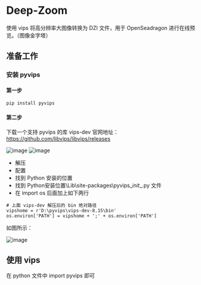 # Deep-Zoom
使用 vips 将高分辨率大图像转换为 DZI 文件，用于 OpenSeadragon 进行在线预览。（图像金字塔）

## 准备工作
### 安装 pyvips
#### 第一步
```
pip install pyvips
```
#### 第二步
下载一个支持 pyvips 的库 vips-dev
官网地址： https://github.com/libvips/libvips/releases

![image](https://github.com/WangHu17/Deep-Zoom/assets/39235304/1df4f450-81ce-4d1d-a826-e84ac302ea1a)
![image](https://github.com/WangHu17/Deep-Zoom/assets/39235304/e08b50b9-49e1-4b90-8390-7ae0e9a7353b)

- 解压
- 配置
- 找到 Python 安装的位置
- 找到 Python安装位置\Lib\site-packages\pyvips\__init__.py 文件
- 在 import os 后面加上如下两行
```
# 上面 vips-dev 解压后的 bin 绝对路径
vipshome = r'D:\pyvips\vips-dev-8.15\bin'
os.environ['PATH'] = vipshome + ';' + os.environ['PATH']
```
如图所示：

![image](https://github.com/WangHu17/Deep-Zoom/assets/39235304/afb26bcd-79ed-46df-b860-14f588669edd)

## 使用 vips
在 python 文件中 import pyvips 即可
